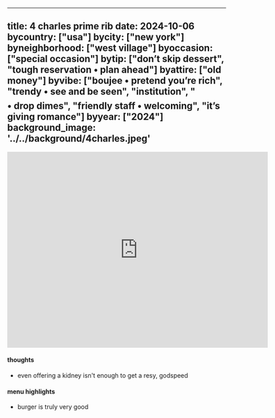 
---
title: 4 charles prime rib
date: 2024-10-06
bycountry: ["usa"]
bycity: ["new york"]
byneighborhood: ["west village"]
byoccasion: ["special occasion"]
bytip: ["don’t skip dessert", "tough reservation • plan ahead"]
byattire: ["old money"]
byvibe: ["boujee • pretend you’re rich", "trendy • see and be seen", "institution", "$$$$ • drop dimes", "friendly staff • welcoming", "it’s giving romance"]
byyear: ["2024"]
background_image: '../../background/4charles.jpeg'
---

<iframe src="https://www.google.com/maps/embed?pb=!1m18!1m12!1m3!1d3023.2207682525213!2d-74.00322862328616!3d40.735167471390135!2m3!1f0!2f0!3f0!3m2!1i1024!2i768!4f13.1!3m3!1m2!1s0x89c259942a0eb0fb%3A0x157ade6f9c17ad32!2s4%20Charles%20Prime%20Rib!5e0!3m2!1sen!2sus!4v1732387021575!5m2!1sen!2sus" width="600" height="450" style="border:0;" allowfullscreen="" loading="lazy" referrerpolicy="no-referrer-when-downgrade"></iframe>

#### thoughts
* even offering a kidney isn't enough to get a resy, godspeed

#### menu highlights
* burger is truly very good
